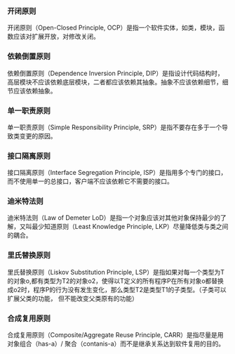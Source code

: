 ### 开闭原则

开闭原则（Open-Closed Principle, OCP）是指一个软件实体，如类，模块，函数应该对扩展开放，对修改关闭。

### 依赖倒置原则

依赖倒置原则（Dependence Inversion Principle, DIP）是指设计代码结构时，高层模块不应该依赖底层模块，二者都应该依赖其抽象。抽象不应该依赖细节，细节应该依赖抽象。

### 单一职责原则

单一职责原则（Simple Responsibility Principle, SRP）是指不要存在多于一个导致类变更的原因。

### 接口隔离原则

接口隔离原则（Interface Segregation Principle, ISP）是指用多个专门的接口，而不使用单一的总接口，客户端不应该依赖它不需要的接口。

### 迪米特法则

迪米特法则（Law of Demeter LoD）是指一个对象应该对其他对象保持最少的了解，又叫最少知道原则（Least Knowledge Principle, LKP）尽量降低类与类之间的耦合。

### 里氏替换原则

里氏替换原则（Liskov Substitution Principle, LSP）是指如果对每一个类型为T的对象o,都有类型为T2的对象o2，使得以T定义的所有程序P在所有对象o都替换成o2时，程序P的行为没有发生变化，那么类型T2是类型T1的子类型。（子类可以扩展父类的功能， 但不能改变父类原有的功能）

### 合成复用原则

合成复用原则（Composite/Aggregate Reuse Principle, CARR）是指尽量是用对象组合（has-a）/ 聚合（contanis-a）而不是继承关系达到软件复用的目的。



